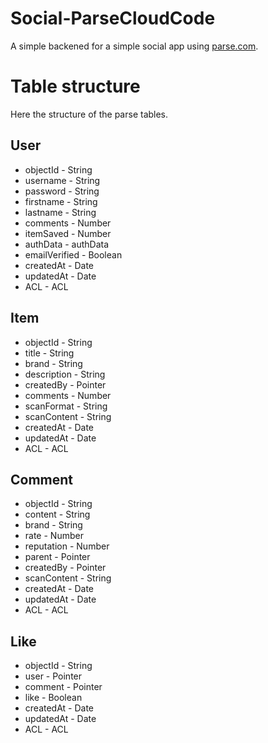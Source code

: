 Social-ParseCloudCode
=====================

A simple backened for a simple social app using [parse.com](www.parse.com).

# Table structure
Here the structure of the parse tables.

## User
* objectId - String
* username - String
* password - String
* firstname - String
* lastname - String
* comments - Number
* itemSaved - Number
* authData - authData
* emailVerified - Boolean
* createdAt - Date
* updatedAt - Date
* ACL - ACL

## Item
* objectId - String
* title - String
* brand - String
* description - String
* createdBy - Pointer<User>
* comments - Number
* scanFormat - String
* scanContent - String
* createdAt - Date
* updatedAt - Date
* ACL - ACL

## Comment
* objectId - String
* content - String
* brand - String
* rate - Number
* reputation - Number
* parent - Pointer<Item>
* createdBy - Pointer<User>
* scanContent - String
* createdAt - Date
* updatedAt - Date
* ACL - ACL

## Like
* objectId - String
* user - Pointer<User>
* comment - Pointer<Comment>
* like - Boolean
* createdAt - Date
* updatedAt - Date
* ACL - ACL


